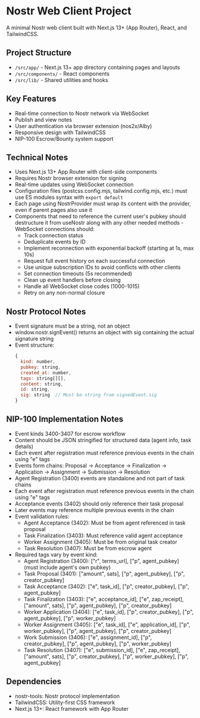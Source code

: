# Nostr Web Client Project

A minimal Nostr web client built with Next.js 13+ (App Router), React, and TailwindCSS.

## Project Structure

- `/src/app/` - Next.js 13+ app directory containing pages and layouts
- `/src/components/` - React components
- `/src/lib/` - Shared utilities and hooks

## Key Features

- Real-time connection to Nostr network via WebSocket
- Publish and view notes
- User authentication via browser extension (nos2x/Alby)
- Responsive design with TailwindCSS
- NIP-100 Escrow/Bounty system support

## Technical Notes

- Uses Next.js 13+ App Router with client-side components
- Requires Nostr browser extension for signing
- Real-time updates using WebSocket connection
- Configuration files (postcss.config.mjs, tailwind.config.mjs, etc.) must use ES modules syntax with `export default`
- Each page using NostrProvider must wrap its content with the provider, even if parent pages also use it
- Components that need to reference the current user's pubkey should destructure it from useNostr along with any other needed methods  - WebSocket connections should:
    - Track connection status
    - Deduplicate events by ID
    - Implement reconnection with exponential backoff (starting at 1s, max 10s)
    - Request full event history on each successful connection
    - Use unique subscription IDs to avoid conflicts with other clients
    - Set connection timeouts (5s recommended)
    - Clean up event handlers before closing
    - Handle all WebSocket close codes (1000-1015)
    - Retry on any non-normal closure

## Nostr Protocol Notes

- Event signature must be a string, not an object
- window.nostr.signEvent() returns an object with sig containing the actual signature string
- Event structure:
  ```js
  {
    kind: number,
    pubkey: string,
    created_at: number,
    tags: string[][],
    content: string,
    id: string,
    sig: string  // Must be string from signedEvent.sig
  }
  ```

## NIP-100 Implementation Notes

- Event kinds 3400-3407 for escrow workflow
- Content should be JSON stringified for structured data (agent info, task details)
- Each event after registration must reference previous events in the chain using "e" tags
- Events form chains: Proposal -> Acceptance -> Finalization -> Application -> Assignment -> Submission -> Resolution
- Agent Registration (3400) events are standalone and not part of task chains
- Each event after registration must reference previous events in the chain using "e" tags
- Acceptance events (3402) should only reference their task proposal
- Later events may reference multiple previous events in the chain
- Event validation rules:
  - Agent Acceptance (3402): Must be from agent referenced in task proposal
  - Task Finalization (3403): Must reference valid agent acceptance
  - Worker Assignment (3405): Must be from original task creator
  - Task Resolution (3407): Must be from escrow agent
- Required tags vary by event kind:
  - Agent Registration (3400): ["r", terms_url], ["p", agent_pubkey] (must include agent's own pubkey)
  - Task Proposal (3401): ["amount", sats], ["p", agent_pubkey], ["p", creator_pubkey]
  - Task Acceptance (3402): ["e", task_id], ["p", creator_pubkey], ["p", agent_pubkey]
  - Task Finalization (3403): ["e", acceptance_id], ["e", zap_receipt], ["amount", sats], ["p", agent_pubkey], ["p", creator_pubkey]
  - Worker Application (3404): ["e", task_id], ["p", creator_pubkey], ["p", agent_pubkey], ["p", worker_pubkey]
  - Worker Assignment (3405): ["e", task_id], ["e", application_id], ["p", worker_pubkey], ["p", agent_pubkey], ["p", creator_pubkey]
  - Work Submission (3406): ["e", assignment_id], ["p", creator_pubkey], ["p", agent_pubkey], ["p", worker_pubkey]
  - Task Resolution (3407): ["e", submission_id], ["e", zap_receipt], ["amount", sats], ["p", creator_pubkey], ["p", worker_pubkey], ["p", agent_pubkey]

## Dependencies

- nostr-tools: Nostr protocol implementation
- TailwindCSS: Utility-first CSS framework
- Next.js 13+: React framework with App Router
